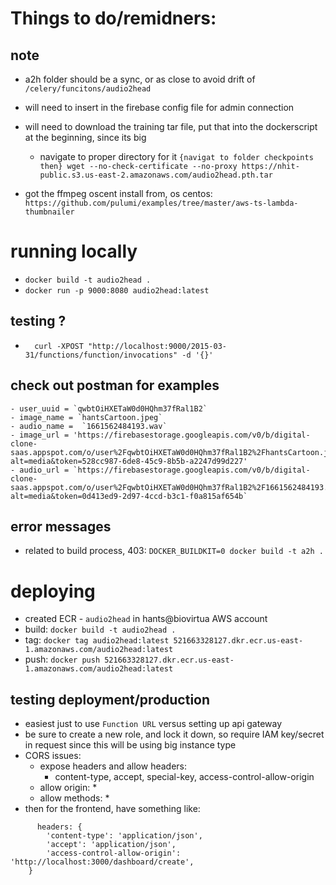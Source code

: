 # Things to do/remidners:

## note 
- a2h folder should be a sync, or as close to avoid drift of `/celery/funcitons/audio2head` 
- will need to insert in the firebase config file for admin connection 
- will need to download the training tar file, put that into the dockerscript at the beginning, since its big 
    - navigate to proper directory for it `{navigat to folder checkpoints then} wget --no-check-certificate --no-proxy https://nhit-public.s3.us-east-2.amazonaws.com/audio2head.pth.tar` 

- got the ffmpeg oscent install from, os centos: `https://github.com/pulumi/examples/tree/master/aws-ts-lambda-thumbnailer` 

# running locally 
- `docker build -t audio2head .` 
- `docker run -p 9000:8080 audio2head:latest` 
## testing ? 
- `   curl -XPOST "http://localhost:9000/2015-03-31/functions/function/invocations" -d '{}'    `
## check out postman for examples
    - user_uuid = `qwbtOiHXETaW0d0HQhm37fRal1B2` 
    - image_name = `hantsCartoon.jpeg` 
    - audio_name =  `1661562484193.wav` 
    - image_url = 'https://firebasestorage.googleapis.com/v0/b/digital-clone-saas.appspot.com/o/user%2FqwbtOiHXETaW0d0HQhm37fRal1B2%2FhantsCartoon.jpeg?alt=media&token=528cc987-6de8-45c9-8b5b-a2247d99d227' 
    - audio_url = `https://firebasestorage.googleapis.com/v0/b/digital-clone-saas.appspot.com/o/user%2FqwbtOiHXETaW0d0HQhm37fRal1B2%2F1661562484193.wav?alt=media&token=0d413ed9-2d97-4ccd-b3c1-f0a815af654b` 
## error messages
- related to build process, 403: `DOCKER_BUILDKIT=0 docker build -t a2h .` 


# deploying 
- created ECR - `audio2head` in hants@biovirtua AWS account 
- build: `docker build -t audio2head .`
- tag: `docker tag audio2head:latest 521663328127.dkr.ecr.us-east-1.amazonaws.com/audio2head:latest`
- push: `docker push 521663328127.dkr.ecr.us-east-1.amazonaws.com/audio2head:latest` 

## testing deployment/production 
- easiest just to use `Function URL` versus setting up api gateway 
- be sure to create a new role, and lock it down, so require IAM key/secret in request since this will be using big instance type
- CORS issues: 
    - expose headers and allow headers: 
        - content-type, accept, special-key, access-control-allow-origin 
    - allow origin: * 
    - allow methods: * 
- then for the frontend, have something like: 
```
      headers: {
        'content-type': 'application/json',
        'accept': 'application/json',
        'access-control-allow-origin': 'http://localhost:3000/dashboard/create',
    }
```

